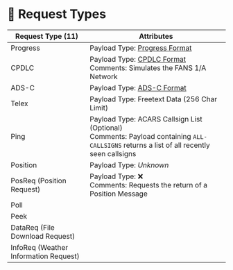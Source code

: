# 🔎 Request Types


| Request Type (11) | Attributes |
| -- | -- |
|  Progress  | Payload Type: [Progress Format](/Messaging/Progress%20Format.md) |
|  CPDLC  | Payload Type: [CPDLC Format](/Messaging/CPDLC%20Format.md) <br> Comments: Simulates the FANS 1/A Network |
|  ADS-C  | Payload Type: [ADS-C Format](/Messaging/ADS-C%20Format.md) |
|  Telex  | Payload Type: Freetext Data (256 Char Limit) |
|  Ping  | Payload Type: ACARS Callsign List (Optional) <br> Comments: Payload containing `ALL-CALLSIGNS` returns a list of all recently seen callsigns  |
|  Position  | Payload Type: *Unknown* |
|  PosReq (Position Request)  | Payload Type: ❌ <br> Comments: Requests the return of a Position Message |
|  Poll  | |
|  Peek  | |
|  DataReq (File Download Request)  | |
|  InfoReq (Weather Information Request)  | |